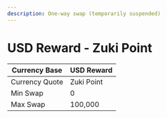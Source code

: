 ```yaml
---
description: One-way swap (temporarily suspended)
---
```


# USD Reward - Zuki Point

| Currency Base  | USD Reward  |
| -------------- | ----------- |
| Currency Quote | Zuki Point  |
| Min Swap       | 0           |
| Max Swap       | 100,000     |
